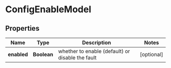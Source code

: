 
# ConfigEnableModel

## Properties
Name | Type | Description | Notes
------------ | ------------- | ------------- | -------------
**enabled** | **Boolean** | whether to enable (default) or disable the fault |  [optional]



